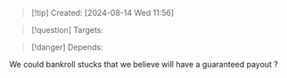 
>[!tip] Created: [2024-08-14 Wed 11:56]

>[!question] Targets: 

>[!danger] Depends: 

We could bankroll stucks that we believe will have a guaranteed payout ?